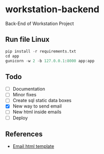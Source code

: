 # workstation-backend

Back-End of Workstation Project

## Run file Linux

```python
pip install -r requirements.txt
cd app
gunicorn -w 2 -b 127.0.0.1:8000 app:app
```

## Todo

- [ ] Documentation
- [ ] Minor fixes
- [ ] Create sql static data boxes
- [X] New way to send email
- [ ] New html inside emails
- [ ] Deploy

## References

- [Email html template](https://beefree.io/templates/)
